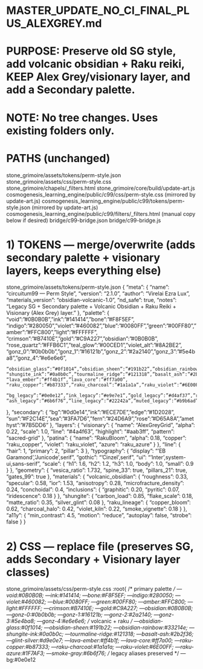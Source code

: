 # MASTER_UPDATE_NO_CI_FINAL_PLUS_ALEXGREY.md

# PURPOSE: Preserve old SG style, add volcanic obsidian + Raku reiki, KEEP Alex Grey/visionary layer, and add a Secondary palette.

# NOTE: No tree changes. Uses existing folders only.

# PATHS (unchanged)

stone_grimoire/assets/tokens/perm-style.json
stone_grimoire/assets/css/perm-style.css
stone_grimoire/chapels/_filters.html
stone_grimoire/core/build/update-art.js
cosmogenesis_learning_engine/public/c99/css/perm-style.css      (mirrored by update-art.js)
cosmogenesis_learning_engine/public/c99/tokens/perm-style.json   (mirrored by update-art.js)
cosmogenesis_learning_engine/public/c99/filters/_filters.html    (manual copy below if desired)
bridge/c99-bridge.json
bridge/c99-bridge.js

# 1) TOKENS — merge/overwrite (adds secondary palette + visionary layers, keeps everything else)

stone_grimoire/assets/tokens/perm-style.json
{
  “meta”: {
    “name”: “circuitum99 — Perm Style”,
    “version”: “2.1.0”,
    “author”: “Virelai Ezra Lux”,
    “materials_version”: “obsidian-volcanic-1.0”,
    “nd_safe”: true,
    “notes”: “Legacy SG + Secondary palette + Volcanic Obsidian + Raku Reiki + Visionary (Alex Grey) layer.”
  },
  “palette”: {
    “void”:”#0B0B0B”,”ink”:”#141414”,”bone”:”#F8F5EF”,
    “indigo”:”#280050”,”violet”:”#460082”,”blue”:”#0080FF”,”green”:”#00FF80”,”amber”:”#FFC800”,”light”:”#FFFFFF”,
    “crimson”:”#B7410E”,”gold”:”#C9A227”,”obsidian”:”#0B0B0B”,
    “rose_quartz”:”#FFB6C1”,”teal_glow”:”#00CED1”,”violet_alt”:”#8A2BE2”,
    “gonz_0”:”#0b0b0b”,”gonz_1”:”#16121b”,”gonz_2”:”#2a2140”,”gonz_3”:”#5e4ba8”,”gonz_4”:”#e6e6e6”,

    “obsidian_glass”:”#0f1014”,”obsidian_sheen”:”#191b22”,”obsidian_rainbow”:”#33214e”,
    “shungite_ink”:”#0a0b0c”,”tourmaline_ridge”:”#121318”,”basalt_ash”:”#2b2f36”,”glint_silver”:”#d9e0e7”,
    “lava_ember”:”#ff4b1f”,”lava_core”:”#ff7a00”,
    “raku_copper”:”#b87333”,”raku_charcoal”:”#1a1a1a”,”raku_violet”:”#6E00FF”,”raku_azure”:”#1F7AF3”,”smoke_gray”:”#6b6f76”,

    “bg_legacy”:”#0e0e12”,”ink_legacy”:”#e9e7e1”,”gold_legacy”:”#d4af37”,”rose_legacy”:”#b4435d”,”lapis_legacy”:”#2f5a9e”,
    “ash_legacy”:”#6b6f76”,”line_legacy”:”#22242a”,”muted_legacy”:”#b9b6ad”,”accent_legacy”:”#7fd8b3”
  },
  “secondary”: {
    “bg”:”#0d0e14”,”ink”:”#ECE7DE”,”edge”:”#1D2028”,
    “sun”:”#F2C14E”,”sea”:”#3FA7D6”,”fern”:”#24D6A9”,”rose”:”#D65A8A”,”amethyst”:”#7B5DD6”
  },
  “layers”: {
    “visionary”: {
      “name”: “AlexGreyGrid”,
      “alpha”: 0.22,
      “scale”: 1.0,
      “line”: “#4a4f63”,
      “highlight”: “#aab3ff”,
      “pattern”: “sacred-grid”
    },
    “patina”: {
      “name”: “RakuBloom”,
      “alpha”: 0.18,
      “copper”: “raku_copper”,
      “violet”: “raku_violet”,
      “azure”: “raku_azure”
    }
  },
  “line”: { “hair”: 1, “primary”: 2, “pillar”: 3 },
  “typography”: {
    “display”: “’EB Garamond’,’Junicode’,serif”,
    “gothic”: “’Cinzel’,serif”,
    “ui”: “’Inter’,system-ui,sans-serif”,
    “scale”: { “h1”: 1.6, “h2”: 1.2, “h3”: 1.0, “body”: 1.0, “small”: 0.9 }
  },
  “geometry”: { “vesica_ratio”: 1.732, “spine_33”: true, “pillars_21”: true, “gates_99”: true },
  “materials”: {
    “volcanic_obsidian”: { “roughness”: 0.33, “specular”: 0.58, “ior”: 1.53, “anisotropy”: 0.28, “microfracture_density”: 0.24, “conchoidal”: 0.4, “inclusions”: { “graphitic”: 0.20, “pyritic”: 0.07, “iridescence”: 0.18 } },
    “shungite”: { “carbon_load”: 0.85, “flake_scale”: 0.18, “matte_ratio”: 0.35, “silver_glint”: 0.08 },
    “raku_lineage”: { “copper_bloom”: 0.62, “charcoal_halo”: 0.42, “violet_kiln”: 0.22, “smoke_vignette”: 0.18 }
  },
  “a11y”: { “min_contrast”: 4.5, “motion”: “reduce”, “autoplay”: false, “strobe”: false }
}

# 2) CSS — replace file (preserves SG, adds Secondary + Visionary layer classes)

stone_grimoire/assets/css/perm-style.css
:root{
  /* primary palette */
  —void:#0B0B0B; —ink:#141414; —bone:#F8F5EF; —indigo:#280050; —violet:#460082; —blue:#0080FF; —green:#00FF80; —amber:#FFC800; —light:#FFFFFF; —crimson:#B7410E; —gold:#C9A227; —obsidian:#0B0B0B;
  —gonz-0:#0b0b0b; —gonz-1:#16121b; —gonz-2:#2a2140; —gonz-3:#5e4ba8; —gonz-4:#e6e6e6;
  /* volcanic + raku */
  —obsidian-glass:#0f1014; —obsidian-sheen:#191b22; —obsidian-rainbow:#33214e; —shungite-ink:#0a0b0c; —tourmaline-ridge:#121318; —basalt-ash:#2b2f36; —glint-silver:#d9e0e7; —lava-ember:#ff4b1f; —lava-core:#ff7a00; —raku-copper:#b87333; —raku-charcoal:#1a1a1a; —raku-violet:#6E00FF; —raku-azure:#1F7AF3; —smoke-gray:#6b6f76;
  /* legacy aliases preserved */
  —bg:#0e0e12